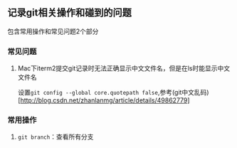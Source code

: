 ## 记录git相关操作和碰到的问题

包含常用操作和常见问题2个部分

### 常见问题

1. Mac下iterm2提交git记录时无法正确显示中文文件名，但是在ls时能显示中文文件名

    设置`git config --global core.quotepath false`,参考(git中文乱码)[http://blog.csdn.net/zhanlanmg/article/details/49862779]


### 常用操作

1. `git branch`：查看所有分支 